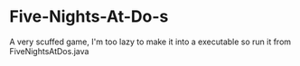 # Five-Nights-At-Do-s

A very scuffed game, I'm too lazy to make it into a executable so run it from FiveNightsAtDos.java 
